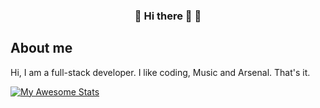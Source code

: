<p align="center">
 <h3 align="center">🌠 Hi there 👋 🌃</h3>
</p>

## About me
Hi, I am a full-stack developer. I like coding, Music and Arsenal. That's it.


[![My Awesome Stats](https://github-readme-stats.vercel.app/api?username=muzych&count_private=true&show_icons=true&theme=material-palenight)](https://github.com/anuraghazra/github-readme-stats)
